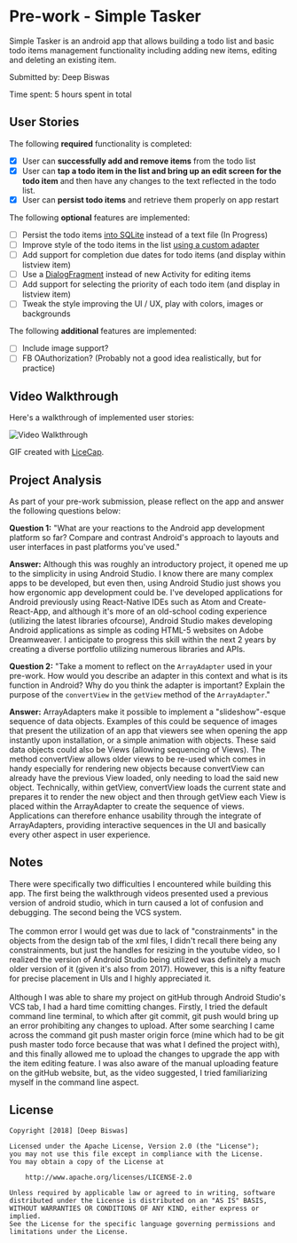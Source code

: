 # Pre-work - Simple Tasker

Simple Tasker is an android app that allows building a todo list and basic todo items management functionality including adding new items, editing and deleting an existing item.

Submitted by: Deep Biswas

Time spent: 5 hours spent in total

## User Stories

The following **required** functionality is completed:

* [X] User can **successfully add and remove items** from the todo list
* [X] User can **tap a todo item in the list and bring up an edit screen for the todo item** and then have any changes to the text reflected in the todo list.
* [X] User can **persist todo items** and retrieve them properly on app restart

The following **optional** features are implemented:

* [ ] Persist the todo items [into SQLite](http://guides.codepath.com/android/Persisting-Data-to-the-Device#sqlite) instead of a text file (In Progress)
* [ ] Improve style of the todo items in the list [using a custom adapter](http://guides.codepath.com/android/Using-an-ArrayAdapter-with-ListView)
* [ ] Add support for completion due dates for todo items (and display within listview item)
* [ ] Use a [DialogFragment](http://guides.codepath.com/android/Using-DialogFragment) instead of new Activity for editing items
* [ ] Add support for selecting the priority of each todo item (and display in listview item)
* [ ] Tweak the style improving the UI / UX, play with colors, images or backgrounds

The following **additional** features are implemented:

* [ ] Include image support?
* [ ] FB OAuthorization? (Probably not a good idea realistically, but for practice)

## Video Walkthrough

Here's a walkthrough of implemented user stories:

<img src='https://i.imgur.com/s4G9Ytz.gif' title='Video Walkthrough' width='' alt='Video Walkthrough' />

GIF created with [LiceCap](http://www.cockos.com/licecap/).

## Project Analysis

As part of your pre-work submission, please reflect on the app and answer the following questions below:

**Question 1:** "What are your reactions to the Android app development platform so far? Compare and contrast Android's approach to layouts and user interfaces in past platforms you've used."

**Answer:** 
   Although this was roughly an introductory project, it opened me up to the simplicity in using Android Studio. I know there are many complex apps to be developed, but even then, using Android Studio just shows you how ergonomic app development could be. I've developed applications for Android previously using React-Native IDEs such as Atom and Create-React-App, and although it's more of an old-school coding experience (utilizing the latest libraries ofcourse), Android Studio makes developing Android applications as simple as coding HTML-5 websites on Adobe Dreamweaver. I anticipate to progress this skill within the next 2 years by creating a diverse portfolio utilizing numerous libraries and APIs. 

**Question 2:** "Take a moment to reflect on the `ArrayAdapter` used in your pre-work. How would you describe an adapter in this context and what is its function in Android? Why do you think the adapter is important? Explain the purpose of the `convertView` in the `getView` method of the `ArrayAdapter`."

**Answer:** 
   ArrayAdapters make it possible to implement a "slideshow"-esque sequence of data objects. Examples of this could be  sequence of images that present the utilization of an app that viewers see when opening the app instantly upon installation, or a simple animation with objects. These said data objects could also be Views (allowing sequencing of Views). The method convertView allows older views to be re-used which comes in handy especially for rendering new objects because convertView can already have the previous View loaded, only needing to load the said new object. Technically, within getView, convertView loads the current state and prepares it to render the new object and then through getView each View is placed within the ArrayAdapter to create the sequence of views. Applications can  therefore enhance usability through the integrate of ArrayAdapters, providing interactive sequences in the UI and basically every other aspect in user experience.

## Notes

   There were specifically two difficulties I encountered while building this app. The first being the walkthrough videos presented used a previous version of android studio, which in turn caused a lot of confusion and debugging. The second being the VCS system.<br/><br/>
   The common error I would get was due to lack of "constrainments" in the objects from the design tab of the xml files, I didn't recall there being any constrainments, but just the handles for resizing in the youtube video, so I realized the version of Android Studio being utilized was definitely a much older version of it (given it's also from 2017). However, this is a nifty feature for precise placement in UIs and I highly appreciated it. <br/> <br/>
   Although I was able to share my project on gitHub through Android Studio's VCS tab, I had a hard time comitting changes. Firstly, I tried the  default command line terminal, to which after git commit, git push would bring up an error prohibiting any changes to upload. After some searching I came across the command git push master origin force (mine which had to be git push master todo force because that was what I defined the project with), and this finally allowed me to upload the changes to upgrade the app with the item editing feature. I was also aware of the manual uploading feature on the gitHub website, but, as the video suggested, I tried familiarizing myself in the command line aspect.
   
## License

    Copyright [2018] [Deep Biswas]

    Licensed under the Apache License, Version 2.0 (the "License");
    you may not use this file except in compliance with the License.
    You may obtain a copy of the License at

        http://www.apache.org/licenses/LICENSE-2.0

    Unless required by applicable law or agreed to in writing, software
    distributed under the License is distributed on an "AS IS" BASIS,
    WITHOUT WARRANTIES OR CONDITIONS OF ANY KIND, either express or implied.
    See the License for the specific language governing permissions and
    limitations under the License.
